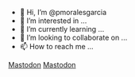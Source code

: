 

- 👋 Hi, I’m @pmoralesgarcia
- 👀 I’m interested in ...
- 🌱 I’m currently learning ...
- 💞️ I’m looking to collaborate on ...
- 📫 How to reach me ...

<!---
pmoralesgarcia/pmoralesgarcia is a ✨ special ✨ repository because its `README.md` (this file) appears on your GitHub profile.
You can click the Preview link to take a look at your changes.
--->


<a rel="me" href="https://social.lifeofpablo.com/@pablo">Mastodon</a>
<a rel="me" href="https://lifeofpablo.com/linkinbio">Mastodon</a>

